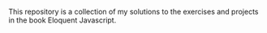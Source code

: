 This repository is a collection of my solutions to the exercises and projects in the book Eloquent Javascript.